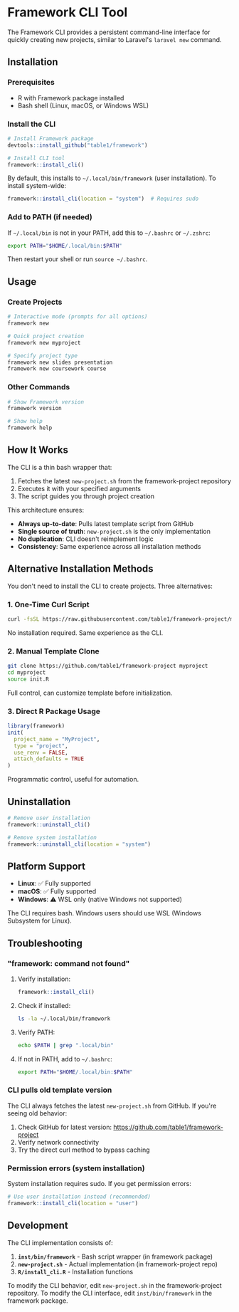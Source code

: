 # Framework CLI Tool

The Framework CLI provides a persistent command-line interface for quickly creating new projects, similar to Laravel's `laravel new` command.

## Installation

### Prerequisites
- R with Framework package installed
- Bash shell (Linux, macOS, or Windows WSL)

### Install the CLI

```r
# Install Framework package
devtools::install_github("table1/framework")

# Install CLI tool
framework::install_cli()
```

By default, this installs to `~/.local/bin/framework` (user installation). To install system-wide:

```r
framework::install_cli(location = "system")  # Requires sudo
```

### Add to PATH (if needed)

If `~/.local/bin` is not in your PATH, add this to `~/.bashrc` or `~/.zshrc`:

```bash
export PATH="$HOME/.local/bin:$PATH"
```

Then restart your shell or run `source ~/.bashrc`.

## Usage

### Create Projects

```bash
# Interactive mode (prompts for all options)
framework new

# Quick project creation
framework new myproject

# Specify project type
framework new slides presentation
framework new coursework course
```

### Other Commands

```bash
# Show Framework version
framework version

# Show help
framework help
```

## How It Works

The CLI is a thin bash wrapper that:
1. Fetches the latest `new-project.sh` from the framework-project repository
2. Executes it with your specified arguments
3. The script guides you through project creation

This architecture ensures:
- **Always up-to-date**: Pulls latest template script from GitHub
- **Single source of truth**: `new-project.sh` is the only implementation
- **No duplication**: CLI doesn't reimplement logic
- **Consistency**: Same experience across all installation methods

## Alternative Installation Methods

You don't need to install the CLI to create projects. Three alternatives:

### 1. One-Time Curl Script

```bash
curl -fsSL https://raw.githubusercontent.com/table1/framework-project/main/new-project.sh | bash
```

No installation required. Same experience as the CLI.

### 2. Manual Template Clone

```bash
git clone https://github.com/table1/framework-project myproject
cd myproject
source init.R
```

Full control, can customize template before initialization.

### 3. Direct R Package Usage

```r
library(framework)
init(
  project_name = "MyProject",
  type = "project",
  use_renv = FALSE,
  attach_defaults = TRUE
)
```

Programmatic control, useful for automation.

## Uninstallation

```r
# Remove user installation
framework::uninstall_cli()

# Remove system installation
framework::uninstall_cli(location = "system")
```

## Platform Support

- **Linux**: ✅ Fully supported
- **macOS**: ✅ Fully supported
- **Windows**: ⚠️ WSL only (native Windows not supported)

The CLI requires bash. Windows users should use WSL (Windows Subsystem for Linux).

## Troubleshooting

### "framework: command not found"

1. Verify installation:
   ```r
   framework::install_cli()
   ```

2. Check if installed:
   ```bash
   ls -la ~/.local/bin/framework
   ```

3. Verify PATH:
   ```bash
   echo $PATH | grep ".local/bin"
   ```

4. If not in PATH, add to `~/.bashrc`:
   ```bash
   export PATH="$HOME/.local/bin:$PATH"
   ```

### CLI pulls old template version

The CLI always fetches the latest `new-project.sh` from GitHub. If you're seeing old behavior:

1. Check GitHub for latest version: https://github.com/table1/framework-project
2. Verify network connectivity
3. Try the direct curl method to bypass caching

### Permission errors (system installation)

System installation requires sudo. If you get permission errors:

```r
# Use user installation instead (recommended)
framework::install_cli(location = "user")
```

## Development

The CLI implementation consists of:

1. **`inst/bin/framework`** - Bash script wrapper (in framework package)
2. **`new-project.sh`** - Actual implementation (in framework-project repo)
3. **`R/install_cli.R`** - Installation functions

To modify the CLI behavior, edit `new-project.sh` in the framework-project repository.
To modify the CLI interface, edit `inst/bin/framework` in the framework package.

